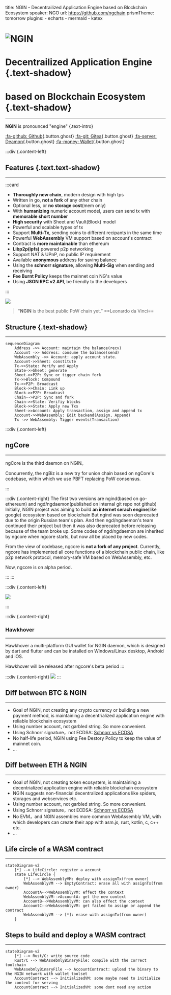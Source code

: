 title: NGIN - Decentrailized Application Engine based on Blockchain Ecosystem
speaker: NGO
url: https://github.com/ngchain
prismTheme: tomorrow
plugins:
    - echarts
    - mermaid
    - katex

<slide class="bg-white aligncenter">

# ![NGIN](/NG.png)

# Decentrailized Application **Engine**  {.text-shadow}
# based on Blockchain Ecosystem {.text-shadow}

---

**NGIN** is pronounced "engine" {.text-intro}

[:fa-github: Github](https://github.com/ngchain){.button.ghost} 
[:fa-git: Gitea](https://code.ngin.cash){.button.ghost}
[:fa-server: Deamon](https://github.com/ngchain/ngcore){.button.ghost}
[:fa-money: Wallet](https://github.com/ngchain/hawkhover){.button.ghost}


<slide class="bg-white aligncenter">

:::div {.content-left}

## Features {.text.text-shadow}

---

:::card 
- **Thoroughly new chain**, modern design with high tps
- Written in go, **not a fork** of any other chain
- Optional less, or **no storage cost**(mem only)
- With **humanizing** numeric account model, users can send tx with **memorable short number**
- **High security** with Sheet and Vault(Block) model
- Powerful and scalable types of tx
- Support **Multi-Tx**, sending coins to different recipants in the same time
- Powerful **WebAssembly** VM support based on account's contract
- Contract is **more maintainable** than ethereum
- **Libp2p(ipfs)** powered p2p networking
- Support NAT & UPnP, no public IP requirement
- Available **anonymous** address for saving balance
- Using the **schnorr signature**, allowing **Multi-Sig** when sending and receiving
- **Fee Burnt Policy** keeps the mainnet coin NG's value
- Using **JSON RPC v2 API**, be friendly to the developers

:::

![](/davinci.png)

> "**NGIN** is the best public PoW chain yet.”
> ==Leonardo da Vinci==

<slide class="bg-white aligncenter">

## Structure {.text-shadow}

---

```mermaid
sequenceDiagram    
    Address ->> Account: maintain the balance(recv)
    Account ->> Address: consume the balance(send)
    WebAssembly ->> Account: apply account state.
    Account->>Sheet: constitute
    Tx->>State: Verify and Apply
    State->>Sheet: generate
    Sheet->>P2P: Sync or tigger chain fork
    Tx->>Block: Compound
    Tx->>P2P: Broadcast
    Block->>Chain: Link up
    Block->>P2P: Broadcast
    Chain-->P2P: Sync and fork
    Chain->>State: Verifiy blocks
    Block->>State: Apply new Txs
    Sheet->>Account: Apply transaction, assign and append tx
    Account->>WebAssembly: Edit backend(Assign, Append)
    Tx ->> WebAssembly: Tigger events(Transaction)
```

<slide class="bg-white aligncenter">

:::div {.content-left}

## ngCore

---

ngCore is the third daemon on NGIN。

Concurrently, the ngBiz is a new try for union chain based on ngCore's codebase, within which we use PBFT replacing PoW consensus.

:::

:::div {.content-right}
The first two versions are ngind(based on go-ethereum) and ngd/ngdaemon(published on internal git repo not github)
Initially, NGIN project was aiming to build **an internet serach engine**(like google) ecosystem based on blockchain
But ngind was soon deprecated due to the origin Russian team's plan.
And then ngd/ngdaemon's team continued their project but then it was also deprecated before releasing because of the team broke up.
Some codes of ngd/ngdaemon are inherited by ngcore when ngcore starts, but now all be placed by new codes.

From the view of codebase, ngcore is **not a fork of any project**. Currently, ngcore has implemented all core functions of a blockchain public chain, like p2p network protocol, memory-safe VM based on WebAssembly, etc.

Now, ngcore is on alpha period.

:::
:::

<slide class="bg-white aligncenter">

:::div {.content-left}

![](/preview_light.png)

:::

:::div {.content-right}

### Hawkhover

---

Hawkhover a multi-platform GUI wallet for NGIN daemon, which is designed by dart and flutter and can be installed on Windows/Linux desktop, Android and iOS.

Hawkhover will be released after ngcore's beta period
:::

<slide class="bg-white aligncenter">

:::div {.content-right}
![](/preview_dark.png)
:::

<slide class="bg-white aligncenter">

## Diff between **BTC** & NGIN

--- 

- Goal of NGIN, not creating any crypto currency or building a new payment method, is maintaining a decentrialized application engine with reliable blockchain ecosystem
- Using number account, not garbled string. So more convenient.
- Using Schnorr signature，not ECDSA: [Schnorr vs ECDSA](https://bitcoin.stackexchange.com/questions/77234/schnorr-vs-ecdsa)
- No half-life period, NGIN using Fee Destory Policy to keep the value of mainnet coin.
- ... 


<slide class="bg-white aligncenter">

## Diff between **ETH** & NGIN

---

- Goal of NGIN, not creating token ecosystem, is maintaining a decentrialized application engine with reliable blockchain ecosystem
- NGIN suggests non-financial decentralized applications like spiders, storages and webservices etc.
- Using number account, not garbled string. So more convenient.
- Using Schnorr signature，not ECDSA: [Schnorr vs ECDSA](https://bitcoin.stackexchange.com/questions/77234/schnorr-vs-ecdsa)
- No EVM，and NGIN assembles more common WebAssembly VM, with which developers can create their app with asm.js, rust, kotlin, c, c++ etc.
- ...

<slide class="bg-white aligncenter">

## Life circle of a WASM contract

---

```mermaid
stateDiagram-v2
    [*] --> LifeCircle: register a account
    state LifeCircle {
        [*] --> WebAssemblyVM: deploy with assignTx(from owner)
        WebAssemblyVM --> EmptyContract: erase all with assignTx(from owner)
        AccountA-->WebAssemblyVM: effect the context
        WebAssemblyVM-->AccountA: get the new context
        AccountB-->WebAssemblyVM: can also effect the context
        AccountC-->WebAssemblyVM: get failed to assign or append the contract
        WebAssemblyVM --> [*]: erase with assignTx(from owner)
    }
```

<slide class="bg-white aligncenter">

## Steps to build and deploy a WASM contract

---

```mermaid
stateDiagram-v2
    [*] --> Rust/C: write source code
    Rust/C --> WebAssebmlyBinaryFile: compile with the correct toolchain
    WebAssebmlyBinaryFile --> AccountContract: upload the binary to the NGIN network with wallet toolset
    AccountContract --> InitializedVM: some maybe need to initialize the context for serving 
    AccountContract --> InitializedVM: some dont need any action
```
